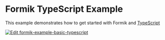 # Formik TypeScript Example

This example demonstrates how to get started with Formik and [TypeScript](https://typescriptlang.org)

[![Edit formik-example-basic-typescript](https://codesandbox.io/static/img/play-codesandbox.svg)](https://codesandbox.io/s/github/chmac14789/formik/tree/master/examples/basic-typescript?fontsize=14&hidenavigation=1&theme=dark)
